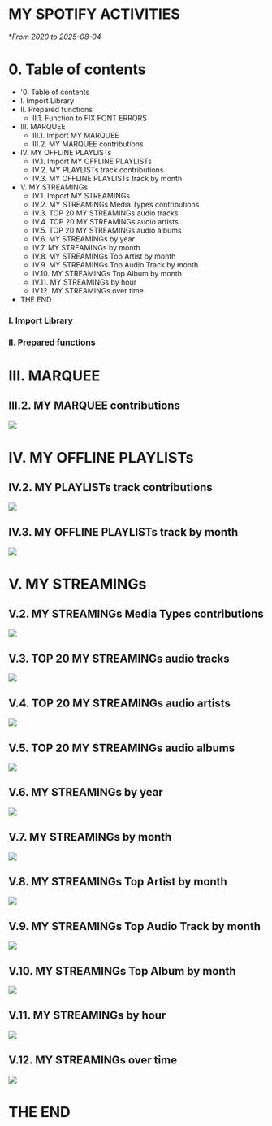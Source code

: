 # **MY SPOTIFY ACTIVITIES**
**From 2020 to 2025-08-04*
# **0. Table of contents**
- '0. Table of contents
- I. Import Library
- II. Prepared functions
  - II.1. Function to FIX FONT ERRORS
- III. MARQUEE
  - III.1. Import MY MARQUEE
  - III.2. MY MARQUEE contributions
- IV. MY OFFLINE PLAYLISTs
  - IV.1. Import MY OFFLINE PLAYLISTs
  - IV.2. MY PLAYLISTs track contributions
  - IV.3. MY OFFLINE PLAYLISTs track by month
- V. MY STREAMINGs
  - IV.1. Import MY STREAMINGs
  - IV.2. MY STREAMINGs Media Types contributions
  - IV.3. TOP 20 MY STREAMINGs audio tracks
  - IV.4. TOP 20 MY STREAMINGs audio artists
  - IV.5. TOP 20 MY STREAMINGs audio albums
  - IV.6. MY STREAMINGs by year
  - IV.7. MY STREAMINGs by month
  - IV.8. MY STREAMINGs Top Artist by month
  - IV.9. MY STREAMINGs Top Audio Track by month
  - IV.10. MY STREAMINGs Top Album by month
  - IV.11. MY STREAMINGs by hour
  - IV.12. MY STREAMINGs over time
- THE END

### **I. Import Library**
### **II. Prepared functions**
# **III. MARQUEE**
## **III.2. MY MARQUEE contributions**
![](images/III.2.-MY-MARQUEE-contributions.png)
# **IV. MY OFFLINE PLAYLISTs**
## **IV.2. MY PLAYLISTs track contributions**
![](images/IV.2.-MY-PLAYLISTs-track-contributions.png)
## **IV.3. MY OFFLINE PLAYLISTs track by month**
![](images/IV.3.-MY-OFFLINE-PLAYLISTs-track-by-month.png)
# **V. MY STREAMINGs**
## **V.2. MY STREAMINGs Media Types contributions**
![](images/V.2.-MY-STREAMINGs-Media-Types-contributions.png)
## **V.3. TOP 20 MY STREAMINGs audio tracks**
![](images/V.3.-TOP-20-MY-STREAMINGs-audio-tracks.png)
## **V.4. TOP 20 MY STREAMINGs audio artists**
![](images/V.4.-TOP-20-MY-STREAMINGs-audio-artists.png)
## **V.5. TOP 20 MY STREAMINGs audio albums**
![](images/V.5.-TOP-20-MY-STREAMINGs-audio-albums.png)
## **V.6. MY STREAMINGs by year**
![](images/V.6.-MY-STREAMINGs-by-year.png)
## **V.7. MY STREAMINGs by month**
![](images/V.7.-MY-STREAMINGs-by-month.png)
## **V.8. MY STREAMINGs Top Artist by month**
![](images/V.8.-MY-STREAMINGs-Top-Artist-by-month.png)
## **V.9. MY STREAMINGs Top Audio Track by month**
![](images/V.9.-MY-STREAMINGs-Top-Audio-Track-by-month.png)
## **V.10. MY STREAMINGs Top Album by month**
![](images/V.10.-MY-STREAMINGs-Top-Album-by-month.png)
## **V.11. MY STREAMINGs by hour**
![](images/V.11.-MY-STREAMINGs-by-hour.png)
## **V.12. MY STREAMINGs over time**
![](images/V.12.-MY-STREAMINGs-over-time.png)
# **THE END**